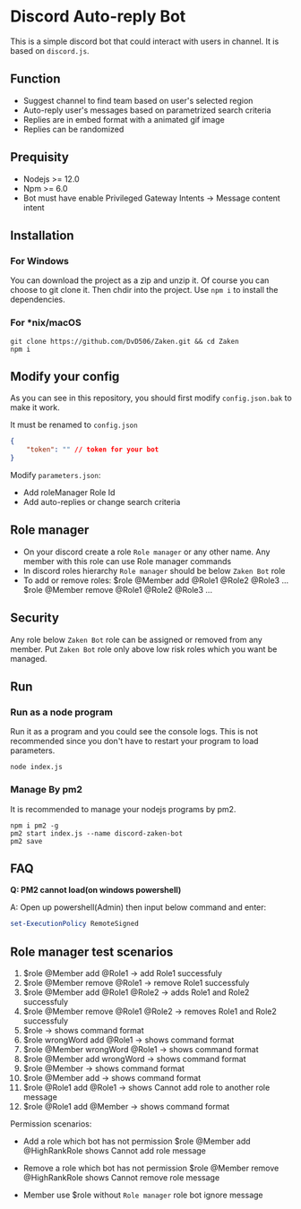 # Discord Auto-reply Bot

This is a simple discord bot that could interact with users in channel.
It is based on `discord.js`.

## Function

* Suggest channel to find team based on user's selected region
* Auto-reply user's messages based on parametrized search criteria
* Replies are in embed format with a animated gif image
* Replies can be randomized

## Prequisity

* Nodejs >= 12.0
* Npm >= 6.0
* Bot must have enable Privileged Gateway Intents -> Message content intent

## Installation

### For Windows
You can download the project as a zip and unzip it. Of course you can choose to git clone it.
Then chdir into the project. Use `npm i` to install the dependencies.

### For *nix/macOS
```shell
git clone https://github.com/DvD506/Zaken.git && cd Zaken
npm i
```

## Modify your config

As you can see in this repository, you should first modify `config.json.bak` to make it work.

It must be renamed to `config.json`

```json
{
	"token": "" // token for your bot
}
```

Modify `parameters.json`:
* Add roleManager Role Id
* Add auto-replies or change search criteria

## Role manager

* On your discord create a role `Role manager` or any other name. Any member with this role can use Role manager commands
* In discord roles hierarchy `Role manager` should be below `Zaken Bot` role
* To add or remove roles:
$role @Member add @Role1 @Role2 @Role3 ...
$role @Member remove @Role1 @Role2 @Role3 ...

## Security

Any role below `Zaken Bot` role can be assigned or removed from any member.
Put `Zaken Bot` role only above low risk roles which you want be managed.

## Run

### Run as a node program

Run it as a program and you could see the console logs.
This is not recommended since you don't have to restart your program to load parameters.
```shell
node index.js
```

### Manage By pm2

It is recommended to manage your nodejs programs by pm2.

```shell
npm i pm2 -g
pm2 start index.js --name discord-zaken-bot
pm2 save
```

## FAQ

**Q: PM2 cannot load(on windows powershell)**

A: Open up powershell(Admin) then input below command and enter:
```powershell
set-ExecutionPolicy RemoteSigned
```

## Role manager test scenarios

1. $role @Member add @Role1 ->
add Role1 successfuly
2. $role @Member remove @Role1 ->
remove Role1 successfuly
3. $role @Member add @Role1 @Role2 ->
adds Role1 and Role2 successfuly
4. $role @Member remove @Role1 @Role2 ->
removes Role1 and Role2 successfuly
5. $role  ->
shows command format
6. $role wrongWord add @Role1  ->
shows command format
7. $role @Member wrongWord @Role1 ->
shows command format
8. $role @Member add wrongWord ->
shows command format
9. $role @Member ->
shows command format
10. $role @Member add ->
shows command format
11. $role @Role1 add @Role1 ->
shows Cannot add role to another role message
12. $role @Role1 add @Member ->
shows command format

Permission scenarios:

* Add a role which bot has not permission
$role @Member add @HighRankRole
shows Cannot add role message

* Remove a role which bot has not permission
$role @Member remove @HighRankRole
shows Cannot remove role message

* Member use $role without `Role manager` role
bot ignore message